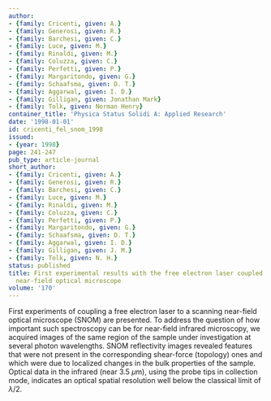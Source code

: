```yaml
---
author:
- {family: Cricenti, given: A.}
- {family: Generosi, given: R.}
- {family: Barchesi, given: C.}
- {family: Luce, given: M.}
- {family: Rinaldi, given: M.}
- {family: Coluzza, given: C.}
- {family: Perfetti, given: P.}
- {family: Margaritondo, given: G.}
- {family: Schaafsma, given: D. T.}
- {family: Aggarwal, given: I. D.}
- {family: Gilligan, given: Jonathan Mark}
- {family: Tolk, given: Norman Henry}
container_title: 'Physica Status Solidi A: Applied Research'
date: '1998-01-01'
id: cricenti_fel_snom_1998
issued:
- {year: 1998}
page: 241-247
pub_type: article-journal
short_author:
- {family: Cricenti, given: A.}
- {family: Generosi, given: R.}
- {family: Barchesi, given: C.}
- {family: Luce, given: M.}
- {family: Rinaldi, given: M.}
- {family: Coluzza, given: C.}
- {family: Perfetti, given: P.}
- {family: Margaritondo, given: G.}
- {family: Schaafsma, given: D. T.}
- {family: Aggarwal, given: I. D.}
- {family: Gilligan, given: J. M.}
- {family: Tolk, given: N. H.}
status: published
title: First experimental results with the free electron laser coupled to a scanning
  near-field optical microscope
volume: '170'
---
```

First experiments of coupling a free electron laser to a scanning near-field optical microscope (SNOM) are presented. To address the question of how important such spectroscopy can be for near-field infrared microscopy, we acquired images of the same region of the sample under investigation at several photon wavelengths. SNOM reflectivity images revealed features that were not present in the corresponding shear-force (topology) ones and which were due to localized changes in the bulk properties of the sample. Optical data in the infrared (near 3.5 $\mu$m), using the probe tips in collection mode, indicates an optical spatial resolution well below the classical limit of $\lambda/2$.

